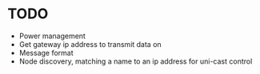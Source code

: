 # TODO

- Power management
- Get gateway ip address to transmit data on
- Message format
- Node discovery, matching a name to an ip address for uni-cast control
